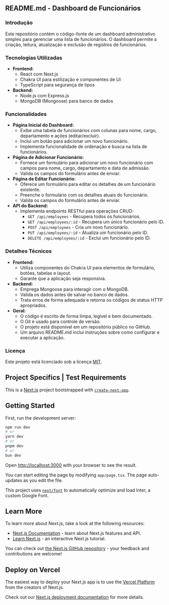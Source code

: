 ## README.md - Dashboard de Funcionários

### Introdução

Este repositório contém o código-fonte de um dashboard administrativo simples para gerenciar uma lista de funcionários. O dashboard permite a criação, leitura, atualização e exclusão de registros de funcionários.

### Tecnologias Utilizadas

* **Frontend:**
    * React com Next.js
    * Chakra UI para estilização e componentes de UI
    * TypeScript para segurança de tipos
* **Backend:**
    * Node.js com Express.js
    * MongoDB (Mongoose) para banco de dados

### Funcionalidades

* **Página Inicial do Dashboard:**
    * Exibe uma tabela de funcionários com colunas para nome, cargo, departamento e ações (editar/excluir).
    * Inclui um botão para adicionar um novo funcionário.
    * Implementa funcionalidade de ordenação e busca na lista de funcionários.
* **Página de Adicionar Funcionário:**
    * Fornece um formulário para adicionar um novo funcionário com campos para nome, cargo, departamento e data de admissão.
    * Valida os campos do formulário antes de enviar.
* **Página de Editar Funcionário:**
    * Oferece um formulário para editar os detalhes de um funcionário existente.
    * Preenche o formulário com os detalhes atuais do funcionário.
    * Valida os campos do formulário antes de enviar.
* **API do Backend:**
    * Implementa endpoints RESTful para operações CRUD:
        * `GET /api/employees` - Recupera todos os funcionários.
        * `GET /api/employees/:id` - Recupera um único funcionário pelo ID.
        * `POST /api/employees` - Cria um novo funcionário.
        * `PUT /api/employees/:id` - Atualiza um funcionário pelo ID.
        * `DELETE /api/employees/:id` - Exclui um funcionário pelo ID.

### Detalhes Técnicos

* **Frontend:**
    * Utiliza componentes do Chakra UI para elementos de formulário, botões, tabelas e layout.
    * Garante que a aplicação seja responsiva.
* **Backend:**
    * Emprega Mongoose para interagir com o MongoDB.
    * Valida os dados antes de salvar no banco de dados.
    * Trata erros de forma adequada e retorna os códigos de status HTTP apropriados.
* **Geral:**
    * O código é escrito de forma limpa, legível e bem documentado.
    * O Git é usado para controle de versão.
    * O projeto está disponível em um repositório público no GitHub.
    * Um arquivo README.md inclui instruções sobre como configurar e executar a aplicação.

### Licença

Este projeto está licenciado sob a licença [MIT](https://opensource.org/licenses/MIT).


## Project Specifics | Test Requirements

This is a [Next.js](https://nextjs.org/) project bootstrapped with [`create-next-app`](https://github.com/vercel/next.js/tree/canary/packages/create-next-app).

## Getting Started

First, run the development server:

```bash
npm run dev
# or
yarn dev
# or
pnpm dev
# or
bun dev
```

Open [http://localhost:3000](http://localhost:3000) with your browser to see the result.

You can start editing the page by modifying `app/page.tsx`. The page auto-updates as you edit the file.

This project uses [`next/font`](https://nextjs.org/docs/basic-features/font-optimization) to automatically optimize and load Inter, a custom Google Font.

## Learn More

To learn more about Next.js, take a look at the following resources:

- [Next.js Documentation](https://nextjs.org/docs) - learn about Next.js features and API.
- [Learn Next.js](https://nextjs.org/learn) - an interactive Next.js tutorial.

You can check out [the Next.js GitHub repository](https://github.com/vercel/next.js/) - your feedback and contributions are welcome!

## Deploy on Vercel

The easiest way to deploy your Next.js app is to use the [Vercel Platform](https://vercel.com/new?utm_medium=default-template&filter=next.js&utm_source=create-next-app&utm_campaign=create-next-app-readme) from the creators of Next.js.

Check out our [Next.js deployment documentation](https://nextjs.org/docs/deployment) for more details.
